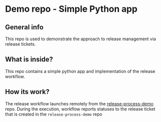 # Demo repo - Simple Python app

## General info
This repo is used to demonstrate the approach to release management via release tickets. 

## What is inside?
This repo contains a simple python app and implementation of the release workflow.

## How its work?
The release workflow launches remotely from the [release-process-demo](https://github.com/alexander-smolyakov/release-process-demo) repo. During the execution, workflow reports statuses to the release ticket that is created in the `release-process-demo` repo

